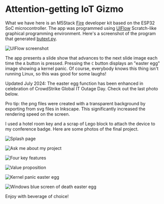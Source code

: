 # Attention-getting IoT Gizmo

What we have here is an M5Stack [Fire](https://docs.m5stack.com/en/core/fire) developer kit based on the ESP32 SoC microcontroller. The app was programmed using [UIFlow](https://docs.m5stack.com/en/quick_start/m5core/uiflow) Scratch-like graphical programming environment. Here's a screenshot of the program that generated [butext.py](./butext.py).

![UIFlow screenshot](./images/flow_screenshot.png)

The app presents a slide show that advances to the next slide image each time the `A` button is pressed. Pressing the `C` button displays an "easter egg" image showing a kernel panic. Of course, everybody knows this thing isn't running Linux, so this was good for some laughs! 

Updated July 2024: The easter egg function has been enhanced in celebration of CrowdStrike Global IT Outage Day. Check out the last photo below.

Pro tip: the png files were created with a transparent background by exporting from svg files in Inkscape. This significantly increased the rendering speed on the screen.

I used a hotel room key and a scrap of Lego block to attach the device to my conference badge. Here are some photos of the final project.

![Splash page](./images/logo_photo.jpg)

![Ask me about my project](./images/askme_photo.jpg)

![Four key features](./images/features_photo.jpg)

![Value proposition](./images/value_photo.jpg)

![Kernel panic easter egg](./images/panic_photo.jpg)

![Windows blue screen of death easter egg](./images/bsod_photo.jpg)

Enjoy with beverage of choice!
